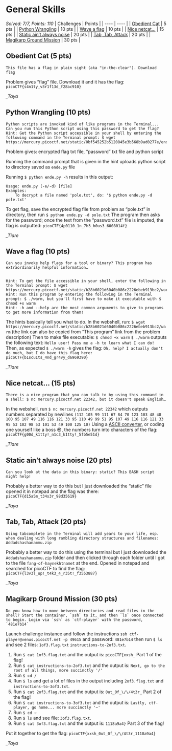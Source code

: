 # General Skills

*Solved: 7/7, Points: 110*
| Challenges | Points |
| ---- | ---- |
| [Obedient Cat](#obedient-cat-5-pts) | 5 pts |
| [Python Wrangling](#Python-Wrangling-10-pts) | 10 pts |
| [Wave a flag](#Wave-a-flag-10-pts) | 10 pts |
| [Nice netcat…](#Nice-netcat-15-pts) | 15 pts |
| [Static ain’t always noise](#Static-aint-always-noise-20-pts) | 20 pts |
| [Tab, Tab, Attack](#Tab-Tab-Attack-20-pts) | 20 pts |
| [Magikarp Ground Mission](#Magikarp-Ground-Mission-30-pts) | 30 pts |

## Obedient Cat (5 pts) 

    This file has a flag in plain sight (aka "in-the-clear"). Download flag
Problem gives “flag” file. Download it and it has the flag:
`picoCTF{s4n1ty_v3r1f13d_f28ac910}` 

*_Taya*

## Python Wrangling (10 pts) 

    Python scripts are invoked kind of like programs in the Terminal... Can you run this Python script using this password to get the flag? Hint: Get the Python script accessible in your shell by entering the following command in the Terminal prompt: $ wget https://mercury.picoctf.net/static/0bf545252b5120845e3b568b9ad0277e/ende.py
Problem gives: encrypted flag txt file, “password” txt file and python script

Running the command prompt that is given in the hint uploads python script to directory saved as `ende.py` file

Running `$ python ende.py -h` results in this output:

    Usage: ende.py (-e/-d) [file]
    Examples:
        To decrypt a file named 'pole.txt', do: '$ python ende.py -d pole.txt'
To get flag, save the encrypted flag file from problem as “pole.txt” in directory, then run `$ python ende.py -d pole.txt` 
The program then asks for the password; once the text from the “password.txt” file is imputed, the flag is outputted: `picoCTF{4p0110_1n_7h3_h0us3_6008014f} `

*_Tiare*

## Wave a flag (10 pts)

    Can you invoke help flags for a tool or binary? This program has extraordinarily helpful information…


    Hint: To get the file accessible in your shell, enter the following in the Terminal prompt: $ wget https://mercury.picoctf.net/static/b28b6021d6040b086c2226ebeb913bc2/warm
    Hint: Run this program by entering the following in the Terminal prompt: $ ./warm, but you'll first have to make it executable with $ chmod +x warm
    Hint: -h and --help are the most common arguments to give to programs to get more information from them!
The hints basically tell you what to do.
In the webshell, run: `$ wget https://mercury.picoctf.net/static/b28b6021d6040b086c2226ebeb913bc2/warm` (the link can also be copied from “This program” link from the problem description)
Then to make file executable: `$ chmod +x warm`
`$ ./warm` outputs the following text: `Hello user! Pass me a -h to learn what I can do!`
Then, as expected `$ ./warm -h` gives the flag:
`Oh, help? I actually don't do much, but I do have this flag here: picoCTF{b1scu1ts_4nd_gr4vy_d6969390}`

*_Tiare*

## Nice netcat… (15 pts)

    There is a nice program that you can talk to by using this command in a shell: $ nc mercury.picoctf.net 22342, but it doesn't speak English…

In the webshell, run `$ nc mercury.picoctf.net 22342` which outputs numbers separated by newlines `(112 105 99 111 67 84 70 123 103 48 48 100 95 107 49 116 116 121 33 95 110 49 99 51 95 107 49 116 116 121 33 95 53 102 98 53 101 53 49 100 125 10)`
Using a [ASCII converter](https://www.browserling.com/tools/ascii-to-text), or coding one yourself like a boss 😎, the numbers turn into characters of the flag: `picoCTF{g00d_k1tty!_n1c3_k1tty!_5fb5e51d}`

*_Tiare*

## Static ain’t always noise (20 pts)
    
    Can you look at the data in this binary: static? This BASH script might help!

Probably a better way to do this but I just downloaded the “static” file opened it in notepad and the flag was there: 
`picoCTF{d15a5m_t34s3r_98d35619}`

*_Taya*


## Tab, Tab, Attack (20 pts)

    Using tabcomplete in the Terminal will add years to your life, esp. when dealing with long rambling directory structures and filenames: Addadshashanammu.zip

Probably a better way to do this using the terminal but I just downloaded the `Addadshashanammu.zip` folder and then clicked through each folder until I got to the file `fang-of-haynekhtnamet` at the end. Opened in notepad and searched for picoCTF to find the flag: 
`picoCTF{l3v3l_up!_t4k3_4_r35t!_f3553887}`

*_Taya*

## Magikarp Ground Mission (30 pts)

    Do you know how to move between directories and read files in the shell? Start the container, `ssh` to it, and then `ls` once connected to begin. Login via `ssh` as `ctf-player` with the password, `481e7b14`
Launch challenge instance and follow the instructions `ssh ctf-player@venus.picoctf.net -p 49615` and password: `481e7b14` then run `$ ls` and see 2 files: `1of3.flag.txt`  `instructions-to-2of3.txt`.

1. Run `$ cat 1of3.flag.txt` and the output is: `picoCTF{xxsh_` Part 1 of the flag!
1. Run `$ cat instructions-to-2of3.txt` and the output is: `Next, go to the root of all things, more succinctly '/'`
1. Run `$ cd /`
1. Run `$ ls` and get a lot of files in the output including `2of3.flag.txt` and  `instructions-to-3of3.txt`.
1. Run `$ cat 2of3.flag.txt` and the output is: `0ut_0f_\/\/4t3r_` Part 2 of the flag!
1. Run `$ cat instructions-to-3of3.txt` and the output is: `Lastly, ctf-player, go home... more succinctly '~'`
1. Run `$ cd ~`
1. Run `$ ls` and see file: `3of3.flag.txt`.
1. Run `$ cat 3of3.flag.txt`  and the output is: `1118a9a4}` Part 3 of the flag!

Put it together to get the flag: `picoCTF{xxsh_0ut_0f_\/\/4t3r_1118a9a4}`

*_Taya*
